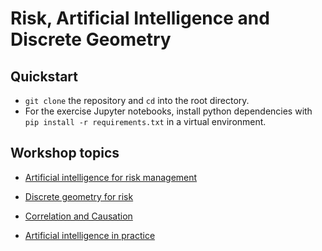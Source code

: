 # Risk, Artificial Intelligence and Discrete Geometry

## Quickstart

* `git clone` the repository and `cd` into the root directory.
* For the exercise Jupyter notebooks, install python dependencies with `pip install -r requirements.txt` in a virtual environment.

## Workshop topics

* [Artificial intelligence for risk management](slides/ai-for-risk)

* [Discrete geometry for risk](slides/discrete-geometry)

* [Correlation and Causation](slides/correlation-and-causation)

* [Artificial intelligence in practice](slides/ai-in-practice)
